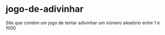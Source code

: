 # jogo-de-adivinhar
 Site que contém um jogo de tentar adivinhar um número aleatório entre 1 e 1000
